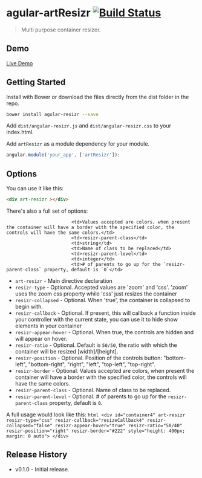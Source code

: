 # agular-artResizr [![Build Status](https://travis-ci.org/arthurianx/angular-resizr.png?branch=master)](https://travis-ci.org/arthurianx/angular-resizr)

> Multi purpose container resizer.

## Demo

[Live Demo](http://arthurianx.github.io/angular-resizr/demo)

## Getting Started

Install with Bower or download the files directly from the dist folder in the repo.

```bash
bower install agular-resizr --save
```

Add `dist/angular-resizr.js` and `dist/angular-resizr.css` to your index.html.


Add `artResizr` as a module dependency for your module.

```js
angular.module('your_app', ['artResizr']);
```

## Options


You can use it like this:

```html
<div art-resizr ></div>
```

There's also a full set of options:

<table class="table table-bordered">

                            <td>Values accepted are colors, when present the container will have a border with the specified color, the controls will have the same colors.</td>
                            <td>resizr-parent-class</td>
                            <td>string</td>
                            <td>Name of class to be replaced</td>
                            <td>resizr-parent-level</td>
                            <td>integer</td>
                            <td># of parents to go up for the `resizr-parent-class` property, default is `0`</td>


* `art-resizr` - Main directive declaration
* `resizr-type` - Optional.  Accepted values are 'zoom' and 'css'. 'zoom' uses the zoom css property while 'css' just resizes the container
* `resizr-collapsed` - Optional.  When 'true', the container is collapsed to begin with.
* `resizr-callback` - Optional.  If present, this will callback a function inside your controller with the current state, you can use it to hide show elements in your container
* `resizr-appear-hover` - Optional. When true, the controls are hidden and will appear on hover.
* `resizr-ratio` - Optional.  Default is `50/50`, the ratio with which the container will be resized [width]/[height].
* `resizr-position` - Optional.  Position of the controls button: "bottom-left", "bottom-right", "right", "left", "top-left", "top-right".
* `resizr-border` - Optional.  Values accepted are colors, when present the container will have a border with the specified color, the controls will have the same colors.
* `resizr-parent-class` - Optional. Name of class to be replaced.
* `resizr-parent-level` - Optional.  # of parents to go up for the `resizr-parent-class` property, default is `0`.

A full usage would look like this: ```html
                                    <div id="container4"
                                         art-resizr
                                         resizr-type="css"
                                         resizr-callback="resizeCallback4"
                                         resizr-collapsed="false"
                                         resizr-appear-hover="true"
                                         resizr-ratio="50/40"
                                         resizr-position="right"
                                         resizr-border="#222"
                                         style="height: 400px; margin: 0 auto">
                                     </div>```


## Release History
 * v0.1.0 - Initial release.
